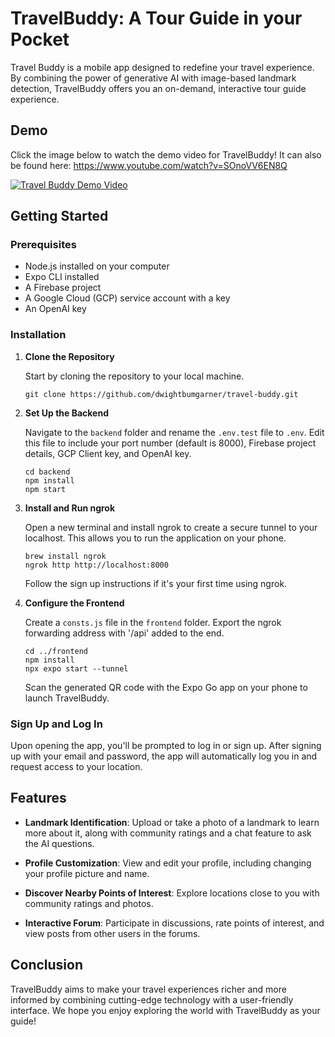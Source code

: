 # TravelBuddy: A Tour Guide in your Pocket
Travel Buddy is a mobile app designed to redefine your travel experience. By combining the power of generative AI with image-based landmark detection, TravelBuddy offers you an on-demand, interactive tour guide experience.

## Demo

Click the image below to watch the demo video for TravelBuddy! It can also be found here: https://www.youtube.com/watch?v=SOnoVV6EN8Q

[![Travel Buddy Demo Video](https://img.youtube.com/vi/SOnoVV6EN8Q/0.jpg)](https://www.youtube.com/watch?v=SOnoVV6EN8Q)

## Getting Started

### Prerequisites
- Node.js installed on your computer
- Expo CLI installed
- A Firebase project
- A Google Cloud (GCP) service account with a key
- An OpenAI key

### Installation

1. **Clone the Repository**

    Start by cloning the repository to your local machine.

    ```
    git clone https://github.com/dwightbumgarner/travel-buddy.git
    ```

2. **Set Up the Backend**

    Navigate to the `backend` folder and rename the `.env.test` file to `.env`. Edit this file to include your port number (default is 8000), Firebase project details, GCP Client key, and OpenAI key.

    ```
    cd backend
    npm install
    npm start
    ```

3. **Install and Run ngrok**

    Open a new terminal and install ngrok to create a secure tunnel to your localhost. This allows you to run the application on your phone.

    ```
    brew install ngrok
    ngrok http http://localhost:8000
    ```

    Follow the sign up instructions if it's your first time using ngrok.

4. **Configure the Frontend**

    Create a `consts.js` file in the `frontend` folder. Export the ngrok forwarding address with '/api' added to the end.

    ```
    cd ../frontend
    npm install
    npx expo start --tunnel
    ```

    Scan the generated QR code with the Expo Go app on your phone to launch TravelBuddy.

### Sign Up and Log In

Upon opening the app, you'll be prompted to log in or sign up. After signing up with your email and password, the app will automatically log you in and request access to your location.

## Features

- **Landmark Identification**: Upload or take a photo of a landmark to learn more about it, along with community ratings and a chat feature to ask the AI questions.

- **Profile Customization**: View and edit your profile, including changing your profile picture and name.

- **Discover Nearby Points of Interest**: Explore locations close to you with community ratings and photos.

- **Interactive Forum**: Participate in discussions, rate points of interest, and view posts from other users in the forums.

## Conclusion

TravelBuddy aims to make your travel experiences richer and more informed by combining cutting-edge technology with a user-friendly interface. We hope you enjoy exploring the world with TravelBuddy as your guide!
